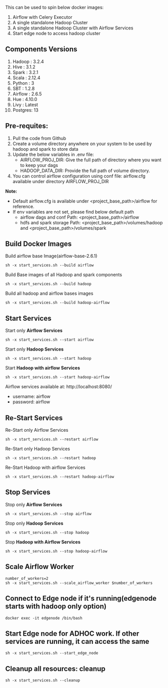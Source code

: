 This can be used to spin below docker images:
1. Airflow with Celery Executor 
2. A single standalone Hadoop Cluster
3. A single standalone Hadoop Cluster with Airflow Services
4. Start edge node to access hadoop cluster

## Components Versions
1. Hadoop  : 3.2.4
2. Hive    : 3.1.2
3. Spark   : 3.2.1
4. Scala   : 2.12.4
5. Python  : 3
6. SBT     : 1.2.8
7. Airflow : 2.6.5
8. Hue     : 4.10.0
9. Livy    : Latest
10. Postgres: 13

## Pre-requites:
1. Pull the code from Github
2. Create a volume directory anywhere on your system to be used by hadoop and spark to store data
3. Update the below variables in .env file:
   - AIRFLOW_PROJ_DIR: Give the full path of directory where you want to keep your dags
   - HADOOP_DATA_DIR: Provide the full path of volume directory.
4. You can control airflow configuration using conf file: airflow.cfg available under directory AIRFLOW_PROJ_DIR

**Note:**
- Default airflow.cfg is available under <project_base_path>/airflow for reference.
- If env variables are not set, please find below default path
  - airflow dags and conf Path: <project_base_path>/airflow
  - hdfs and spark storage Path: <project_base_path>/volumes/hadoop and <project_base_path>/volumes/spark

## Build Docker Images
Build airflow base Image(airflow-base-2.6.1)
```
sh -x start_services.sh --build airflow
```

Build Base images of all Hadoop and spark components
```
sh -x start_services.sh --build hadoop
```

Build all hadoop and airflow bases images
```
sh -x start_services.sh --build hadoop-airflow
```

## Start Services
Start only **Airflow Services**
```
sh -x start_services.sh --start airflow
```

Start only **Hadoop Services**
```
sh -x start_services.sh --start hadoop
```

Start **Hadoop with airflow Services**
```
sh -x start_services.sh --start hadoop-airflow
```

Airflow services available at: http://localhost:8080/
- username: airflow
- password: airflow


## Re-Start Services
Re-Start only Airflow Services
```
sh -x start_services.sh --restart airflow
```

Re-Start only Hadoop Services
```
sh -x start_services.sh --restart hadoop
```

Re-Start Hadoop with airflow Services
```
sh -x start_services.sh --restart hadoop-airflow
```

## Stop Services
Stop only **Airflow Services**
```
sh -x start_services.sh --stop airflow
```

Stop only **Hadoop Services**
```
sh -x start_services.sh --stop hadoop
```

Stop **Hadoop with Airflow Services**
```
sh -x start_services.sh --stop hadoop-airflow
```

## Scale Airflow Worker
```
number_of_workers=2
sh -x start_services.sh --scale_airflow_worker $number_of_workers
```

## Connect to Edge node if it's running(edgenode starts with hadoop only option)
```
docker exec -it edgenode /bin/bash
```

## Start Edge node for ADHOC work. If other services are running, it can access the same
```
sh -x start_services.sh --start_edge_node
```

## Cleanup all resources: cleanup
```
sh -x start_services.sh --cleanup
```
